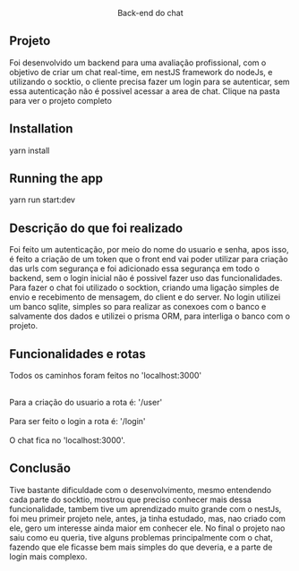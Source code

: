 

  <p align="center">Back-end do chat


## Projeto

Foi desenvolvido um backend para uma avaliação profissional, com o objetivo de criar um chat real-time, em nestJS framework do nodeJs, e utilizando o socktio, o cliente precisa fazer um login para se autenticar, sem essa autenticação não é possivel acessar a area de chat. Clique na pasta para ver o projeto completo

## Installation


yarn install


## Running the app


yarn run start:dev


## Descrição do que foi realizado

Foi feito um autenticação, por meio do nome do usuario e senha, apos isso, é feito a criação de um token que o front end vai poder utilizar para criação das urls com segurança e foi adicionado essa segurança em todo o backend, sem o login inicial não é possivel fazer uso das funcionalidades. Para fazer o chat foi utilizado o socktion, criando uma ligação simples de envio e recebimento de mensagem, do client e do server. No login utilizei um banco sqlite, simples so para realizar as conexoes com o banco e salvamente dos dados e utilizei o prisma ORM, para interliga o banco com o projeto.
  

 ## Funcionalidades e rotas
  
  Todos os caminhos foram feitos no 'localhost:3000'
  
 <br> Para a criação do usuario a rota é: '/user' </br>
 <br>  Para ser feito o login a rota é: '/login' </br>
  <br> O chat fica no 'localhost:3000'.</br>
  
  ## Conclusão
  
  Tive bastante dificuldade com o desenvolvimento, mesmo entendendo cada parte do socktio, mostrou que preciso conhecer mais dessa funcionalidade, tambem tive um aprendizado muito grande com o nestJs, foi meu primeir projeto nele, antes, ja tinha estudado, mas, nao criado com ele, gero um interesse ainda maior em conhecer ele. 
  No final o projeto nao saiu como eu queria, tive alguns problemas principalmente com o chat, fazendo que ele ficasse bem mais simples do que deveria, e a parte de login mais complexo.
  
  
